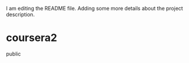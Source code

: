 I am editing the README file. Adding some more details about the project description.
# coursera2
public

